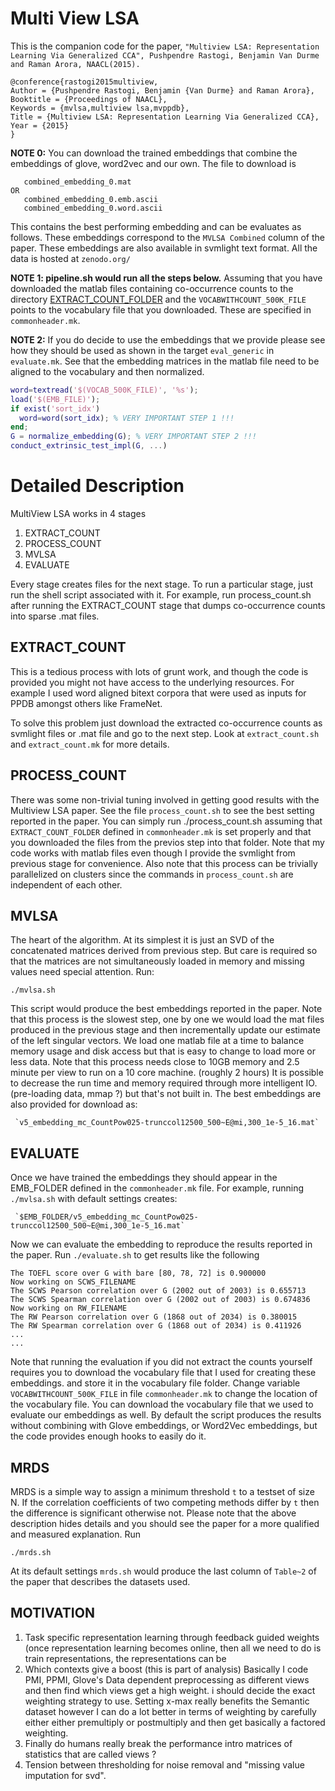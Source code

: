 # Multi View LSA #
This is the companion code for the paper, `"Multiview LSA: Representation Learning Via Generalized CCA", Pushpendre Rastogi, Benjamin Van Durme and Raman Arora, NAACL(2015).`

    @conference{rastogi2015multiview,
	Author = {Pushpendre Rastogi, Benjamin {Van Durme} and Raman Arora},
	Booktitle = {Proceedings of NAACL},
	Keywords = {mvlsa,multiview lsa,mvppdb},
	Title = {Multiview LSA: Representation Learning Via Generalized CCA},
	Year = {2015}
    }

**NOTE 0:** You can download the trained embeddings that combine the
embeddings of glove, word2vec and our own. The file to download is
```
   combined_embedding_0.mat
OR
   combined_embedding_0.emb.ascii
   combined_embedding_0.word.ascii
```
This contains the best performing embedding and can be evaluates as
follows. These embeddings correspond to the `MVLSA Combined` column of
the paper. These embeddings are also available in svmlight text
format. All the data is hosted at `zenodo.org/`

**NOTE 1: pipeline.sh would run all the steps below.**
Assuming that you have downloaded the matlab files containing
co-occurrence counts to the directory
[EXTRACT\_COUNT\_FOLDER](file:commonheader.mk) and the
`VOCABWITHCOUNT_500K_FILE` points to the vocabulary file that you
downloaded. These are specified in `commonheader.mk`.

**NOTE 2:** If you do decide to use the embeddings that we
provide please see how they should be used as shown in the target
`eval_generic` in `evaluate.mk`. See that the embedding matrices in the
matlab file need to be aligned to the vocabulary and then normalized.

```matlab
word=textread('$(VOCAB_500K_FILE)', '%s');
load('$(EMB_FILE)');
if exist('sort_idx')
  word=word(sort_idx); % VERY IMPORTANT STEP 1 !!!
end;
G = normalize_embedding(G); % VERY IMPORTANT STEP 2 !!!
conduct_extrinsic_test_impl(G, ...)
```

# Detailed Description #
MultiView LSA works in 4 stages

1. EXTRACT\_COUNT
2. PROCESS\_COUNT
3. MVLSA
4. EVALUATE

Every stage creates files for the next stage. To run a particular
stage, just run the shell script associated with it. For example, run
process\_count.sh after running the EXTRACT\_COUNT stage that dumps
co-occurrence counts into sparse .mat files.

## EXTRACT_COUNT ##
This is a tedious process with lots of grunt work, and though the code
is provided you might not have access to the underlying resources. For
example I used word aligned bitext corpora that were used as inputs
for PPDB amongst others like FrameNet.

To solve this problem just download the extracted co-occurrence counts
as svmlight files or .mat file and go to the next step. Look at
`extract_count.sh` and `extract_count.mk` for more details.

## PROCESS_COUNT ##
There was some non-trivial tuning involved in getting good results
with the Multiview LSA paper. See the file `process_count.sh` to see the
best setting reported in the paper. You can simply run
    ./process_count.sh
assuming that `EXTRACT_COUNT_FOLDER` defined in `commonheader.mk` is
set properly and that you downloaded the files from the previos step
into that folder. Note that my code works with matlab files even
though I provide the svmlight from previous stage for convenience.
Also note that this process can be trivially parallelized on
clusters since the commands in `process_count.sh` are independent of
each other.

## MVLSA ##
The heart of the algorithm. At its simplest it is just an SVD of the
concatenated matrices derived from previous step. But care is required
so that the matrices are not simultaneously loaded in memory and
missing values need special attention. Run:

    ./mvlsa.sh

This script would produce the best embeddings reported in the paper.
Note that this process is the slowest step, one by one we would
load the mat files produced in the previous stage and then
incrementally update our estimate of the left singular vectors. We
load one matlab file at a time to balance memory usage and disk access
but that is easy to change to load more or less data.
Note that this process needs close to 10GB memory and 2.5 minute per
view to run on a 10 core machine. (roughly 2 hours)
It is possible to decrease the run time and memory required through
more intelligent IO. (pre-loading data, mmap ?) but that's not built
in. The best embeddings are also provided for download as:

     `v5_embedding_mc_CountPow025-trunccol12500_500~E@mi,300_1e-5_16.mat`

## EVALUATE ##
Once we have trained the embeddings they should appear in the EMB_FOLDER
defined in the `commonheader.mk` file. For example, running
`./mvlsa.sh` with default settings creates:

     `$EMB_FOLDER/v5_embedding_mc_CountPow025-trunccol12500_500~E@mi,300_1e-5_16.mat`

Now we can evaluate the embedding to reproduce the results reported in
the paper. Run `./evaluate.sh` to get results like the following

    The TOEFL score over G with bare [80, 78, 72] is 0.900000
    Now working on SCWS_FILENAME
    The SCWS Pearson correlation over G (2002 out of 2003) is 0.655713
    The SCWS Spearman correlation over G (2002 out of 2003) is 0.674836
    Now working on RW_FILENAME
    The RW Pearson correlation over G (1868 out of 2034) is 0.380015
    The RW Spearman correlation over G (1868 out of 2034) is 0.411926
    ...
    ...

Note that running the evaluation if you did not extract the counts
yourself requires you to download the vocabulary file that I used for
creating these embeddings. and store it in the vocabulary file
folder. Change variable `VOCABWITHCOUNT_500K_FILE` in file
`commonheader.mk`  to change the location of the vocabulary file. You
can download the vocabulary file that we used to evaluate our
embeddings as well. By default the script produces the results without
combining with Glove embeddings, or Word2Vec embeddings, but the code
provides enough hooks to easily do it.

## MRDS ##
MRDS is a simple way to assign a minimum threshold `t` to a testset of
size N. If the correlation coefficients of two competing methods
differ by `t` then the difference is significant otherwise not. Please
note that the above description hides details and you should see the
paper for a more qualified and measured explanation. Run

    ./mrds.sh

At its default settings `mrds.sh` would produce the last column of
`Table~2` of the paper that describes the datasets used.

## MOTIVATION ##
1) Task specific representation learning through feedback guided weights (once
   representation learning becomes online, then all we need to do is
   train representations, the representations can be
2) Which contexts give a boost (this is part of analysis)
   Basically I code PMI, PPMI, Glove's Data dependent preprocessing as
   different views and then find which views get a high weight.
   i should decide the exact weighting strategy to use. Setting
   x-max really benefits the Semantic dataset however I can do a lot
   better in terms of weighting by carefully either
   either premultiply or postmultiply and then get basically a factored
   weighting.
3) Finally do humans really break the performance intro matrices of
   statistics that are called views ?
4) Tension between thresholding for noise removal and "missing value
   imputation for svd".
